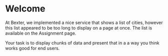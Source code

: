 # Welcome

At Bexter, we implemented a nice service that shows a list of cities, however this list appeared to be too long to display
on a page at once. The list is available on the Assignment page.

Your task is to display chunks of data and present that in a a way you think works good for end users.
